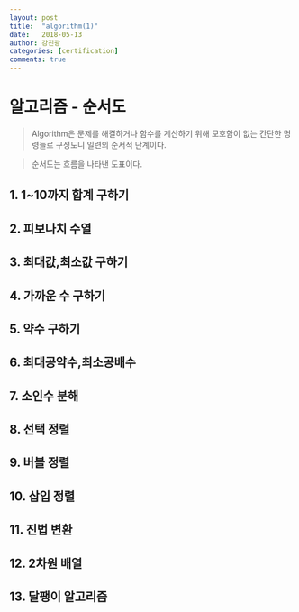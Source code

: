 ```yaml
---
layout: post
title:  "algorithm(1)"
date:   2018-05-13
author: 강진광
categories: [certification]
comments: true
---
```


# 알고리즘 - 순서도 #

>Algorithm은 문제를 해결하거나 함수를 계산하기 위해 모호함이 없는 간단한 명령들로 구성도니 일련의 순서적 단계이다.

>순서도는 흐름을 나타낸 도표이다.

## 1. 1~10까지 합계 구하기

## 2. 피보나치 수열

## 3. 최대값,최소값 구하기

## 4. 가까운 수 구하기

## 5. 약수 구하기

## 6. 최대공약수,최소공배수

## 7. 소인수 분해

## 8. 선택 정렬

## 9. 버블 정렬

## 10. 삽입 정렬

## 11. 진법 변환

## 12. 2차원 배열

## 13. 달팽이 알고리즘
 